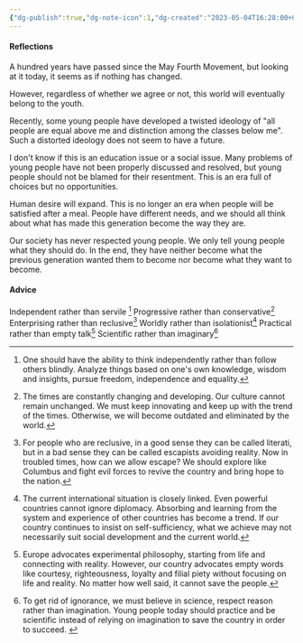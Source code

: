 ```yaml
---
{"dg-publish":true,"dg-note-icon":1,"dg-created":"2023-05-04T16:28:00+08:00","dg-updated":"2023-05-04T16:28:00+08:00","tags":["youth","reflectiion"],"dg-path":"Writing/Advice for Youth.md","permalink":"/Writing/Advice for Youth/","dgPassFrontmatter":true,"noteIcon":1,"created":"2023-05-04T16:28:00+08:00","updated":"2023-05-04T16:28:00+08:00"}
---
```



#### Reflections

A hundred years have passed since the May Fourth Movement, but looking at it today, it seems as if nothing has changed.  

However, regardless of whether we agree or not, this world will eventually belong to the youth. 

Recently, some young people have developed a twisted ideology of "all people are equal above me and distinction among the classes below me". Such a distorted ideology does not seem to have a future.  

I don't know if this is an education issue or a social issue. Many problems of young people have not been properly discussed and resolved, but young people should not be blamed for their resentment. This is an era full of choices but no opportunities. 

Human desire will expand. This is no longer an era when people will be satisfied after a meal. People have different needs, and we should all think about what has made this generation become the way they are.  

Our society has never respected young people. We only tell young people what they should do. In the end, they have neither become what the previous generation wanted them to become nor become what they want to become.


#### Advice

Independent rather than servile [^1]
Progressive rather than conservative[^2]
Enterprising rather than reclusive[^3]
Worldly rather than isolationist[^4]
Practical rather than empty talk[^5]
Scientific rather than imaginary[^6]


[^1]:One should have the ability to think independently rather than follow others blindly. Analyze things based on one's own knowledge, wisdom and insights, pursue freedom, independence and equality.
[^2]:The times are constantly changing and developing. Our culture cannot remain unchanged. We must keep innovating and keep up with the trend of the times. Otherwise, we will become outdated and eliminated by the world.
[^3]:For people who are reclusive, in a good sense they can be called literati, but in a bad sense they can be called escapists avoiding reality. Now in troubled times, how can we allow escape? We should explore like Columbus and fight evil forces to revive the country and bring hope to the nation.
[^4]:The current international situation is closely linked. Even powerful countries cannot ignore diplomacy. Absorbing and learning from the system and experience of other countries has become a trend. If our country continues to insist on self-sufficiency, what we achieve may not necessarily suit social development and the current world.
[^5]:Europe advocates experimental philosophy, starting from life and connecting with reality. However, our country advocates empty words like courtesy, righteousness, loyalty and filial piety without focusing on life and reality. No matter how well said, it cannot save the people.
[^6]:To get rid of ignorance, we must believe in science, respect reason rather than imagination. Young people today should practice and be scientific instead of relying on imagination to save the country in order to succeed. 